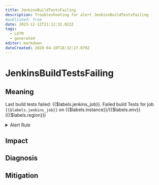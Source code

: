 ```yaml
---
title: JenkinsBuildTestsFailing
description: Troubleshooting for alert JenkinsBuildTestsFailing
#published: true
date: 2023-12-12T21:12:32.022Z
tags: 
  - LGTM
  - generated
editor: markdown
dateCreated: 2020-04-10T18:32:27.079Z
---
```


# JenkinsBuildTestsFailing

## Meaning
[//]: # "Short paragraph that explains what the alert means"
Last build tests failed: {{$labels.jenkins_job}}. Failed build Tests for job `{{$labels.jenkins_job}}` on {{$labels.instance}}/{{$labels.env}} ({{$labels.region}})

<details>
  <summary>Alert Rule</summary>

{{% rule "jenkins/metric-plugin.yml" "JenkinsBuildTestsFailing" %}}

{{% comment %}}

```yaml
alert: JenkinsBuildTestsFailing
expr: default_jenkins_builds_last_build_tests_failing > 0
for: 0m
labels:
    severity: warning
annotations:
    summary: Jenkins build tests failing (instance {{ $labels.instance }})
    description: |-
        Last build tests failed: {{$labels.jenkins_job}}. Failed build Tests for job `{{$labels.jenkins_job}}` on {{$labels.instance}}/{{$labels.env}} ({{$labels.region}})
          VALUE = {{ $value }}
          LABELS = {{ $labels }}
    runbook: https://github.com/srerun/prometheus-alerts/blob/main/content/runbooks/metric-plugin/JenkinsBuildTestsFailing.md

```

{{% /comment %}}

</details>


## Impact
[//]: # "What could / will happen if the alert is not addressed"



## Diagnosis
[//]: # "Steps to take to identify the cause of the problem"



## Mitigation
[//]: # "The steps necessary to resolve the alert"
